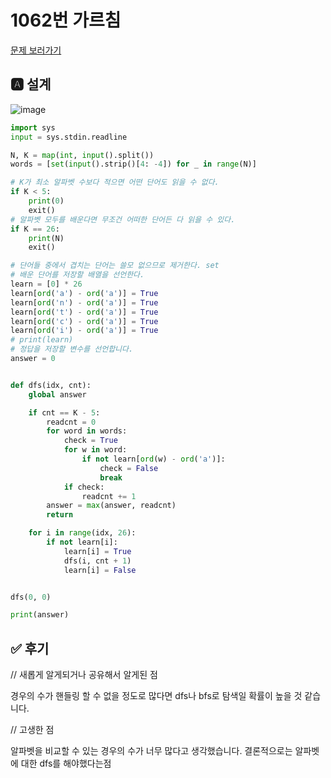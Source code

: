 
# 1062번 가르침
[문제 보러가기](https://www.acmicpc.net/problem/1062)

## 🅰 설계
![image](https://user-images.githubusercontent.com/63354527/144409876-883c5195-2c3e-4849-a1dc-1c69881396e9.png)

```py
import sys
input = sys.stdin.readline

N, K = map(int, input().split())
words = [set(input().strip()[4: -4]) for _ in range(N)]

# K가 최소 알파벳 수보다 적으면 어떤 단어도 읽을 수 없다.
if K < 5:
    print(0)
    exit()
# 알파벳 모두를 배운다면 무조건 어떠한 단어든 다 읽을 수 있다.
if K == 26:
    print(N)
    exit()

# 단어들 중에서 겹치는 단어는 쓸모 없으므로 제거한다. set
# 배운 단어를 저장할 배열을 선언한다.
learn = [0] * 26
learn[ord('a') - ord('a')] = True
learn[ord('n') - ord('a')] = True
learn[ord('t') - ord('a')] = True
learn[ord('c') - ord('a')] = True
learn[ord('i') - ord('a')] = True
# print(learn)
# 정답을 저장할 변수를 선언합니다.
answer = 0


def dfs(idx, cnt):
    global answer

    if cnt == K - 5:
        readcnt = 0
        for word in words:
            check = True
            for w in word:
                if not learn[ord(w) - ord('a')]:
                    check = False
                    break
            if check:
                readcnt += 1
        answer = max(answer, readcnt)
        return

    for i in range(idx, 26):
        if not learn[i]:
            learn[i] = True
            dfs(i, cnt + 1)
            learn[i] = False


dfs(0, 0)

print(answer)

```


## ✅ 후기
// 새롭게 알게되거나 공유해서 알게된 점

경우의 수가 핸들링 할 수 없을 정도로 많다면 dfs나 bfs로 탐색일 확률이 높을 것 같습니다. 

// 고생한 점

알파벳을 비교할 수 있는 경우의 수가 너무 많다고 생각했습니다. 결론적으로는 알파벳에 대한 dfs를 해야했다는점